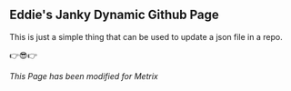 ## Eddie's Janky Dynamic Github Page
This is just a simple thing that can be used to update a json file in a repo.

👉😎👉


*This Page has been modified for Metrix*